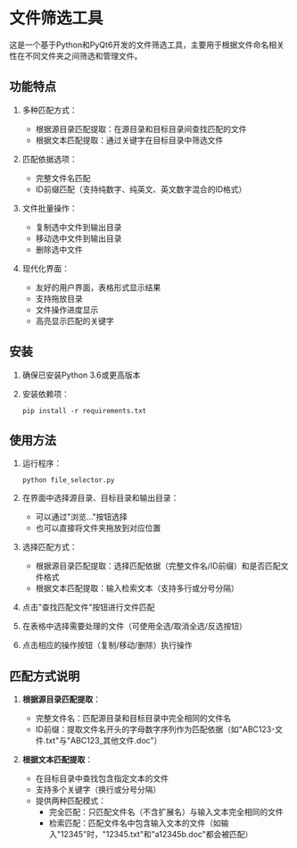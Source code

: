 # 文件筛选工具

这是一个基于Python和PyQt6开发的文件筛选工具，主要用于根据文件命名相关性在不同文件夹之间筛选和管理文件。

## 功能特点

1. 多种匹配方式：
   - 根据源目录匹配提取：在源目录和目标目录间查找匹配的文件
   - 根据文本匹配提取：通过关键字在目标目录中筛选文件

2. 匹配依据选项：
   - 完整文件名匹配
   - ID前缀匹配（支持纯数字、纯英文、英文数字混合的ID格式）

3. 文件批量操作：
   - 复制选中文件到输出目录
   - 移动选中文件到输出目录
   - 删除选中文件

4. 现代化界面：
   - 友好的用户界面，表格形式显示结果
   - 支持拖放目录
   - 文件操作进度显示
   - 高亮显示匹配的关键字

## 安装

1. 确保已安装Python 3.6或更高版本

2. 安装依赖项：
   ```
   pip install -r requirements.txt
   ```

## 使用方法

1. 运行程序：
   ```
   python file_selector.py
   ```

2. 在界面中选择源目录、目标目录和输出目录：
   - 可以通过"浏览..."按钮选择
   - 也可以直接将文件夹拖放到对应位置

3. 选择匹配方式：
   - 根据源目录匹配提取：选择匹配依据（完整文件名/ID前缀）和是否匹配文件格式
   - 根据文本匹配提取：输入检索文本（支持多行或分号分隔）

4. 点击"查找匹配文件"按钮进行文件匹配

5. 在表格中选择需要处理的文件（可使用全选/取消全选/反选按钮）

6. 点击相应的操作按钮（复制/移动/删除）执行操作

## 匹配方式说明

1. **根据源目录匹配提取**：
   - 完整文件名：匹配源目录和目标目录中完全相同的文件名
   - ID前缀：提取文件名开头的字母数字序列作为匹配依据（如"ABC123-文件.txt"与"ABC123_其他文件.doc"）

2. **根据文本匹配提取**：
   - 在目标目录中查找包含指定文本的文件
   - 支持多个关键字（换行或分号分隔）
   - 提供两种匹配模式：
     - 完全匹配：只匹配文件名（不含扩展名）与输入文本完全相同的文件
     - 检索匹配：匹配文件名中包含输入文本的文件（如输入"12345"时，"12345.txt"和"a12345b.doc"都会被匹配） 